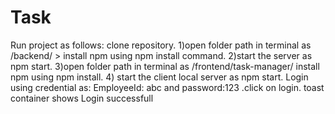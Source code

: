 # Task
Run project as follows:
clone repository.
1)open folder path in terminal as /backend/  > install npm using npm install command.
2)start the server as npm start.
3)open folder path in terminal as /frontend/task-manager/ install npm using npm install.
4) start the client local server as npm start.
Login using credential as:
EmployeeId: abc and password:123 .click on login. toast container shows Login successfull
